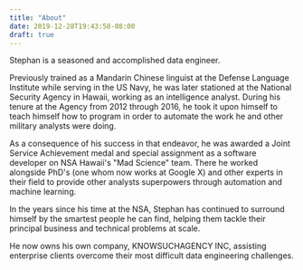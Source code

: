 ```yaml
---
title: "About"
date: 2019-12-28T19:43:58-08:00
draft: true
---
```


Stephan is a seasoned and accomplished data engineer.

Previously trained as a Mandarin Chinese linguist at the Defense Language Institute while serving in the US Navy, he was later stationed at the National Security Agency in Hawaii, working as an intelligence analyst. 
During his tenure at the Agency from 2012 through 2016, he took it upon himself to teach himself how to program in order to automate the work he and other military analysts were doing.

As a consequence of his success in that endeavor, he was awarded a Joint Service Achievement medal and special assignment as a software developer on NSA Hawaii's "Mad Science" team. 
There he worked alongside PhD's (one whom now works at Google X) and other experts in their field to provide other analysts superpowers through automation and machine learning.

In the years since his time at the NSA, Stephan has continued to surround himself by the smartest people he can find, helping them tackle their principal business and technical problems at scale. 

He now owns his own company, KNOWSUCHAGENCY INC, assisting enterprise clients overcome their most difficult data engineering challenges.

